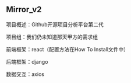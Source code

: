 ## Mirror_v2

项目概述：Github开源项目分析平台第二代

项目组：我们仍未知道那天甲方的需求组

前端框架：react（配置方法在How To Install文件中）

后端框架：django

数据交互：axios
